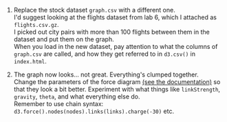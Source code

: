 1. Replace the stock dataset `graph.csv` with a different one.  
I'd suggest looking at the flights dataset from lab 6, which I attached as `flights.csv.gz`.  
I picked out city pairs with more than 100 flights between them in the dataset and put them on the graph.  
When you load in the new dataset, pay attention to what the columns of `graph.csv` are called, and how they get referred to in `d3.csv()` in `index.html`.


2. The graph now looks... not great. Everything's clumped together. Change the parameters of the force diagram [(see the documentation)](https://github.com/d3/d3-3.x-api-reference/blob/master/Force-Layout.md) so that they look a bit better. Experiment with what things like `linkStrength`, `gravity`, `theta`, and what everything else do.  
Remember to use chain syntax: `d3.force().nodes(nodes).links(links).charge(-30)` etc.